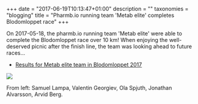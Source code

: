 +++
date = "2017-06-19T10:13:47+01:00"
description = ""
taxonomies = "blogging"
title = "Pharmb.io running team 'Metab elite' completes Blodomloppet race"
+++

On 2017-05-18, the pharmb.io running team 'Metab elite' were able to complete the Blodomloppet race over 10 km! When enjoying the well-deserved picnic after the finish line, the team was looking ahead to future races...

* [Results for Metab elite team in Blodomloppet 2017](http://www.racetimer.se/sv/race/find_runner/3611?layout=racetimer&search_str%5Bfamily_name%5D=&search_str%5Bfirst_name%5D=&search_str%5Bclub%5D=Metab+elit&search_str%5Byob%5D=&search_str%5Bstart_number%5D=&search_str%5Bper_page%5D=25&search_str%5Border_by%5D=family_name&search_str%5Basc%5D=asc&commit=S%C3%B6k+%3E%3E#search_results)

![](/img/blodomloppet2017.jpg)

From left: Samuel Lampa, Valentin Georgiev, Ola Spjuth, Jonathan Alvarsson, Arvid Berg.

